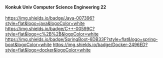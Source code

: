 #### Konkuk Univ Computer Science Engineering 22

https://img.shields.io/badge/Java-007396?style=flat&logo=java&logoColor=white
https://img.shields.io/badge/C++-00599C?style=flat&logo=c%2B%2B&logoColor=white
https://img.shields.io/badge/SpringBoot-6DB33F?style=flat&logo=spring-boot&logoColor=white
https://img.shields.io/badge/Docker-2496ED?style=flat&logo=docker&logoColor=white

<!--
**lylylylh/lylylylh** is a ✨ _special_ ✨ repository because its `README.md` (this file) appears on your GitHub profile.

Here are some ideas to get you started:

- 🔭 I’m currently working on ...
- 🌱 I’m currently learning ...
- 👯 I’m looking to collaborate on ...
- 🤔 I’m looking for help with ...
- 💬 Ask me about ...
- 📫 How to reach me: ...
- 😄 Pronouns: ...
- ⚡ Fun fact: ...
-->
